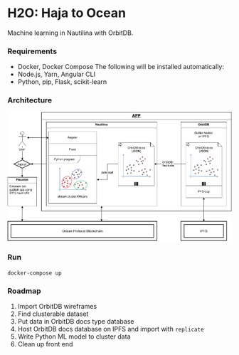 # H2O: Haja to Ocean

Machine learning in Nautilina with OrbitDB.

### Requirements

- Docker, Docker Compose
The following will be installed automatically:
- Node.js, Yarn, Angular CLI
- Python, pip, Flask, scikit-learn

### Architecture

![Architecture Diagram](/doc/OceanHaja.png)

### Run

```
docker-compose up
```

### Roadmap

1. Import OrbitDB wireframes
2. Find clusterable dataset
3. Put data in OrbitDB docs type database
4. Host OrbitDB docs database on IPFS and import with `replicate`
5. Write Python ML model to cluster data
6. Clean up front end
